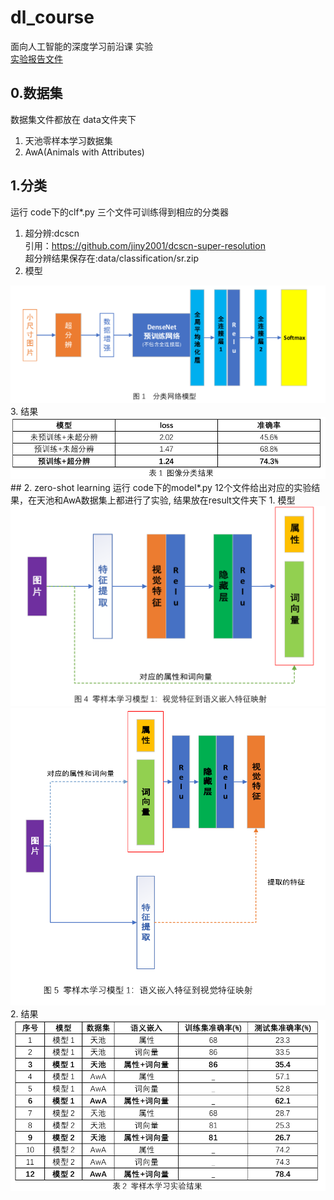 # dl_course
面向人工智能的深度学习前沿课  实验<br/>
[实验报告文件](https://github.com/wss321/dl_course/blob/master/documents/%E5%B0%8F%E5%B0%BA%E5%AF%B8%E5%9B%BE%E7%89%87%E7%9A%84%E5%88%86%E7%B1%BB%E5%8F%8A%E9%9B%B6%E6%A0%B7%E6%9C%AC%E5%AD%A6%E4%B9%A0.pdf)
## 0.数据集
数据集文件都放在 data文件夹下
1. 天池零样本学习数据集
2. AwA(Animals with Attributes)
## 1.分类
运行 code下的clf*.py 三个文件可训练得到相应的分类器
1. 超分辨:dcscn <br/>
引用：https://github.com/jiny2001/dcscn-super-resolution<br/>
超分辨结果保存在:data/classification/sr.zip
2. 模型
<img src="https://github.com/wss321/dl_course/blob/master/documents/clf.png" width="600">
3. 结果
<img src="https://github.com/wss321/dl_course/blob/master/documents/result1.png" width="600">
## 2. zero-shot learning
运行 code下的model*.py 12个文件给出对应的实验结果，在天池和AwA数据集上都进行了实验, 结果放在result文件夹下
1. 模型
<img src="https://github.com/wss321/dl_course/blob/master/documents/model1.png" width="600">
<img src="https://github.com/wss321/dl_course/blob/master/documents/model2.png" width="600">
2. 结果
<img src="https://github.com/wss321/dl_course/blob/master/documents/result2.png" width="600">
